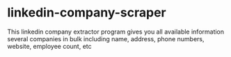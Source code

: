 # linkedin-company-scraper
This linkedin company extractor program gives you all available information several companies in bulk including name, address, phone numbers, website, employee count, etc
